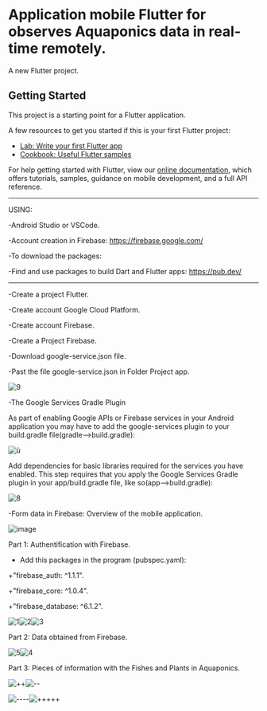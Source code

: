 # Application mobile Flutter for observes Aquaponics data in real-time remotely.

A new Flutter project.

## Getting Started

This project is a starting point for a Flutter application.

A few resources to get you started if this is your first Flutter project:

- [Lab: Write your first Flutter app](https://flutter.dev/docs/get-started/codelab)
- [Cookbook: Useful Flutter samples](https://flutter.dev/docs/cookbook)

For help getting started with Flutter, view our
[online documentation](https://flutter.dev/docs), which offers tutorials,
samples, guidance on mobile development, and a full API reference.
*************

USING:

-Android Studio or VSCode.

-Account creation in Firebase: https://firebase.google.com/

-To download the packages:

-Find and use packages to build Dart and Flutter apps: https://pub.dev/

*************
-Create a project Flutter.

-Create account Google Cloud Platform.

-Create account Firebase.

-Create a Project Firebase.

-Download google-service.json file.

-Past the file google-service.json in Folder Project app.

![9](https://user-images.githubusercontent.com/60444937/123498432-d9bc5880-d627-11eb-89d6-c0ab044d5e97.PNG)

-The Google Services Gradle Plugin

As part of enabling Google APIs or Firebase services in your Android application you may have to add the google-services plugin to your build.gradle file(gradle-->build.gradle):

![ù](https://user-images.githubusercontent.com/60444937/123498639-2d7b7180-d629-11eb-8b55-f3a78c2b2269.PNG)

Add dependencies for basic libraries required for the services you have enabled. This step requires that you apply the Google Services Gradle plugin in your app/build.gradle file, like so(app-->build.gradle):

![8](https://user-images.githubusercontent.com/60444937/123498801-f22d7280-d629-11eb-9bc4-8bbdf46d1a4d.PNG)

-Form data  in Firebase:
Overview of the mobile application.

![image](https://user-images.githubusercontent.com/60444937/124836344-be801000-df7a-11eb-999e-bfac4e70446a.png)

Part 1: Authentification with Firebase.

- Add this packages in the program (pubspec.yaml):

 +"firebase_auth: ^1.1.1".
 
 +"firebase_core: ^1.0.4".
 
 +"firebase_database: ^6.1.2".
 
![1](https://user-images.githubusercontent.com/60444937/123497305-a3310e80-d624-11eb-8bb9-212f6261be2f.PNG)![2](https://user-images.githubusercontent.com/60444937/123497382-23577400-d625-11eb-9976-f9ae6fae8de8.PNG)![3](https://user-images.githubusercontent.com/60444937/123497444-7af5df80-d625-11eb-9c7b-703ea778afe9.PNG)

Part 2: Data obtained from Firebase.

![5](https://user-images.githubusercontent.com/60444937/123497614-6bc36180-d626-11eb-8d06-141823fe121e.PNG)![4](https://user-images.githubusercontent.com/60444937/123497619-6e25bb80-d626-11eb-8e94-bd40544f6de3.PNG)

Part 3: Pieces of information with the Fishes and Plants in Aquaponics.

![++](https://user-images.githubusercontent.com/60444937/123563961-62193580-d7af-11eb-88ab-ccfb1871822b.PNG)![--](https://user-images.githubusercontent.com/60444937/123563970-69d8da00-d7af-11eb-9af4-8fe8cd7c2671.PNG)

![----](https://user-images.githubusercontent.com/60444937/123563981-70ffe800-d7af-11eb-92f9-143a94aeb4ce.PNG)![+++++](https://user-images.githubusercontent.com/60444937/123563987-778e5f80-d7af-11eb-9fba-b898ee932715.PNG)
